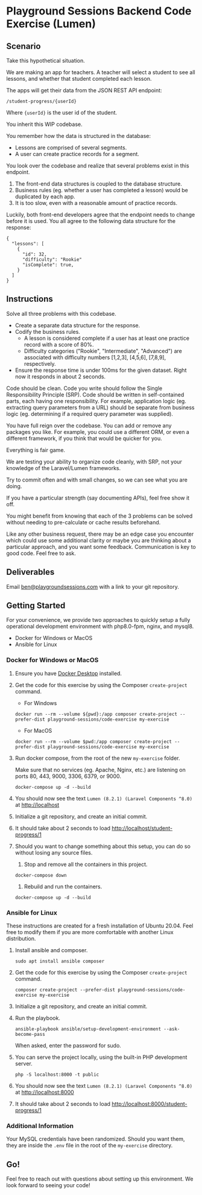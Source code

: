 # Playground Sessions Backend Code Exercise (Lumen)

## Scenario
Take this hypothetical situation.

We are making an app for teachers.
A teacher will select a student to see all lessons, and whether that student completed each lesson.

The apps will get their data from the JSON REST API endpoint:

```
/student-progress/{userId}
```

Where `{userId}` is the user id of the student.

You inherit this WIP codebase.

You remember how the data is structured in the database:
- Lessons are comprised of several segments.
- A user can create practice records for a segment.

You look over the codebase and realize that several problems exist in this endpoint.
1. The front-end data structures is coupled to the database structure.
1. Business rules (eg. whether a user has completed a lesson) would be duplicated by each app.
1. It is too slow, even with a reasonable amount of practice records.

Luckily, both front-end developers agree that the endpoint needs to change before it is used.
You all agree to the following data structure for the response:

```
{
  "lessons": [
    {
      "id": 32,
      "difficulty": "Rookie"
      "isComplete": true,
    }
  ]
}
```

## Instructions

Solve all three problems with this codebase.

- Create a separate data structure for the response.
- Codify the business rules.
  - A lesson is considered complete if a user has at least one practice record
with a score of 80%.
  - Difficulty categories ("Rookie", "Intermediate", "Advanced") are associated with difficulty numbers
    [1,2,3], [4,5,6], [7,8,9], respectively.
- Ensure the response time is under 100ms for the given dataset.  Right now it responds in about 2 seconds.

Code should be clean.
Code you write should follow the Single Responsibility Principle (SRP).
Code should be written in self-contained parts, each having one responsibility.
For example, application logic (eg. extracting query parameters from a URL)
should be separate from business logic (eg. determining if a required query parameter was supplied).

You have full reign over the codebase. You can add or remove any packages you like. 
For example, you could use a different ORM, or even a different framework, if you think that would be quicker for you.

Everything is fair game.

We are testing your ability to organize code cleanly, with SRP, not your knowledge of the Laravel/Lumen frameworks.

Try to commit often and with small changes, so we can see what you are doing.

If you have a particular strength (say documenting APIs), feel free show it off.

You might benefit from knowing that each of the 3 problems can be solved without 
needing to pre-calculate or cache results beforehand.

Like any other business request, there may be an edge case you encounter which could use some additional clarity
or maybe you are thinking about a particular approach, and you want some feedback.  Communication is key to good code.
Feel free to ask.

## Deliverables

Email ben@playgroundsessions.com with a link to your git repository.

## Getting Started

For your convenience,
we provide two approaches to quickly setup a fully operational development environment with php8.0-fpm, nginx, and mysql8.
- Docker for Windows or MacOS
- Ansible for Linux

### Docker for Windows or MacOS

1. Ensure you have [Docker Desktop](https://www.docker.com/products/docker-desktop) installed.
   
1. Get the code for this exercise by using the Composer `create-project` command.
   
   - For Windows
   ```
   docker run --rm --volume ${pwd}:/app composer create-project --prefer-dist playground-sessions/code-exercise my-exercise
   ```
   - For MacOS
   ```
   docker run --rm --volume $pwd:/app composer create-project --prefer-dist playground-sessions/code-exercise my-exercise
   ```

1. Run docker compose, from the root of the new `my-exercise` folder.

   Make sure that no services (eg. Apache, Nginx, etc.) are listening on ports 80, 443, 9000, 3306, 6379, or 9000.
   ```
   docker-compose up -d --build
   ``` 

1. You should now see the text `Lumen (8.2.1) (Laravel Components ^8.0)` at [http://localhost](http://localhost)

1. Initialize a git repository, and create an initial commit.

1. It should take about 2 seconds to load [http://localhost/student-progress/1](http://localhost/student-progress/1)
   
1. Should you want to change something about this setup, you can do so without losing any source files.
   1. Stop and remove all the containers in this project.
   ```
   docker-compose down
   ```
   1. Rebuild and run the containers.
   ```
   docker-compose up -d --build
   ```
   
### Ansible for Linux

These instructions are created for a fresh installation of Ubuntu 20.04.
Feel free to modify them if you are more comfortable with another Linux distribution.

1. Install ansible and composer.
   ```
   sudo apt install ansible composer
   ```
   
1. Get the code for this exercise by using the Composer `create-project` command.
   ```
   composer create-project --prefer-dist playground-sessions/code-exercise my-exercise   
   ```

1. Initialize a git repository, and create an initial commit.
   
1. Run the playbook.
   ```
   ansible-playbook ansible/setup-development-environment --ask-become-pass
   ```
   When asked, enter the password for sudo.

1. You can serve the project locally, using the built-in PHP development server.
   ```
   php -S localhost:8000 -t public
   ```

1. You should now see the text `Lumen (8.2.1) (Laravel Components ^8.0)` at [http://localhost:8000](http://localhost:8000)

1. It should take about 2 seconds to load [http://localhost:8000/student-progress/1](http://localhost:8000/student-progress/1)

### Additional Information

Your MySQL credentials have been randomized.  Should you want them, 
they are inside the `.env` file in the root of the `my-exercise` directory.

## Go!

Feel free to reach out with questions about setting up this environment.  We look forward to seeing your code! 
